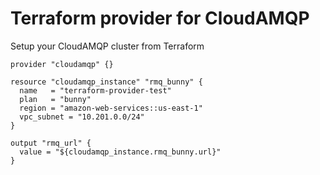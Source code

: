 # Terraform provider for CloudAMQP

Setup your CloudAMQP cluster from Terraform

```
provider "cloudamqp" {}

resource "cloudamqp_instance" "rmq_bunny" {
  name   = "terraform-provider-test"
  plan   = "bunny"
  region = "amazon-web-services::us-east-1"
  vpc_subnet = "10.201.0.0/24"
}

output "rmq_url" {
  value = "${cloudamqp_instance.rmq_bunny.url}"
}
```



